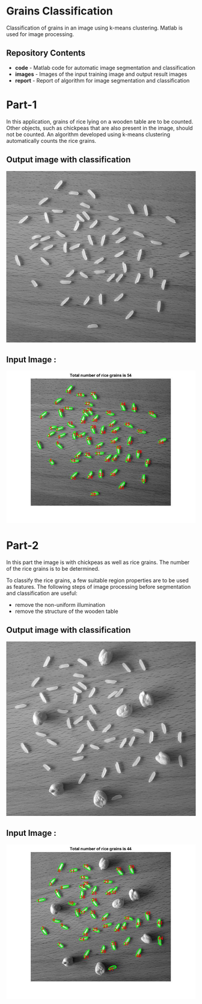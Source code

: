 # Grains Classification

Classification of grains in an image using k-means clustering. Matlab is used for image processing.


## Repository Contents
- **code** - Matlab code for automatic image segmentation and classification
- **images** - Images of the input training image and output result images
- **report** - Report of algorithm for image segmentation and classification 


# Part-1
In this application, grains of rice lying on a wooden table are to be counted. Other objects, such as
chickpeas that are also present in the image, should not be counted.
An algorithm developed using k-means clustering automatically counts the rice grains.

## Output image with classification
![](https://github.com/4rchB1sh0p/Grains-Classification/blob/main/images/rice_1.png)

## Input Image :
![](https://github.com/4rchB1sh0p/Grains-Classification/blob/main/images/rice1sol.jpg)


# Part-2
In this part the image is with chickpeas as well as rice grains. The number of the rice grains is
to be determined.

To classify the rice grains, a few suitable region properties are to be used as features.
The following steps of image processing before segmentation and classification are useful:
- remove the non-uniform illumination
- remove the structure of the wooden table

## Output image with classification
![](https://github.com/4rchB1sh0p/Grains-Classification/blob/main/images/rice_2.png)

## Input Image :
![](https://github.com/4rchB1sh0p/Grains-Classification/blob/main/images/rice2sol.jpg)

